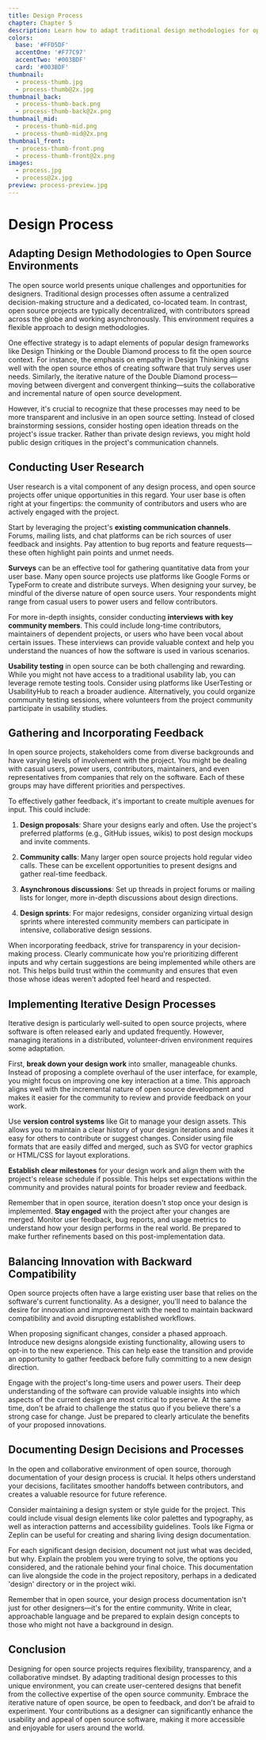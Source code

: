 ```yaml
---
title: Design Process
chapter: Chapter 5
description: Learn how to adapt traditional design methodologies for open source environments. Discover effective research, feedback, and iteration strategies for distributed teams.
colors:
  base: '#FFD5DF'
  accentOne: '#F77C97'
  accentTwo: '#003BDF'
  card: '#003BDF'
thumbnail:
  - process-thumb.jpg
  - process-thumb@2x.jpg
thumbnail_back:
  - process-thumb-back.png
  - process-thumb-back@2x.png
thumbnail_mid:
  - process-thumb-mid.png
  - process-thumb-mid@2x.png
thumbnail_front:
  - process-thumb-front.png
  - process-thumb-front@2x.png
images:
  - process.jpg
  - process@2x.jpg
preview: process-preview.jpg
---
```


# Design Process

## Adapting Design Methodologies to Open Source Environments

The open source world presents unique challenges and opportunities for designers. Traditional design processes often assume a centralized decision-making structure and a dedicated, co-located team. In contrast, open source projects are typically decentralized, with contributors spread across the globe and working asynchronously. This environment requires a flexible approach to design methodologies.

One effective strategy is to adapt elements of popular design frameworks like Design Thinking or the Double Diamond process to fit the open source context. For instance, the emphasis on empathy in Design Thinking aligns well with the open source ethos of creating software that truly serves user needs. Similarly, the iterative nature of the Double Diamond process—moving between divergent and convergent thinking—suits the collaborative and incremental nature of open source development.

However, it's crucial to recognize that these processes may need to be more transparent and inclusive in an open source setting. Instead of closed brainstorming sessions, consider hosting open ideation threads on the project's issue tracker. Rather than private design reviews, you might hold public design critiques in the project's communication channels.

## Conducting User Research

User research is a vital component of any design process, and open source projects offer unique opportunities in this regard. Your user base is often right at your fingertips: the community of contributors and users who are actively engaged with the project.

Start by leveraging the project's **existing communication channels**. Forums, mailing lists, and chat platforms can be rich sources of user feedback and insights. Pay attention to bug reports and feature requests—these often highlight pain points and unmet needs.

**Surveys** can be an effective tool for gathering quantitative data from your user base. Many open source projects use platforms like Google Forms or TypeForm to create and distribute surveys. When designing your survey, be mindful of the diverse nature of open source users. Your respondents might range from casual users to power users and fellow contributors.

For more in-depth insights, consider conducting **interviews with key community members**. This could include long-time contributors, maintainers of dependent projects, or users who have been vocal about certain issues. These interviews can provide valuable context and help you understand the nuances of how the software is used in various scenarios.

**Usability testing** in open source can be both challenging and rewarding. While you might not have access to a traditional usability lab, you can leverage remote testing tools. Consider using platforms like UserTesting or UsabilityHub to reach a broader audience. Alternatively, you could organize community testing sessions, where volunteers from the project community participate in usability studies.

## Gathering and Incorporating Feedback

In open source projects, stakeholders come from diverse backgrounds and have varying levels of involvement with the project. You might be dealing with casual users, power users, contributors, maintainers, and even representatives from companies that rely on the software. Each of these groups may have different priorities and perspectives.

To effectively gather feedback, it's important to create multiple avenues for input. This could include:

1. **Design proposals**: Share your designs early and often. Use the project's preferred platforms (e.g., GitHub issues, wikis) to post design mockups and invite comments.

2. **Community calls**: Many larger open source projects hold regular video calls. These can be excellent opportunities to present designs and gather real-time feedback.

3. **Asynchronous discussions**: Set up threads in project forums or mailing lists for longer, more in-depth discussions about design directions.

4. **Design sprints**: For major redesigns, consider organizing virtual design sprints where interested community members can participate in intensive, collaborative design sessions.

When incorporating feedback, strive for transparency in your decision-making process. Clearly communicate how you're prioritizing different inputs and why certain suggestions are being implemented while others are not. This helps build trust within the community and ensures that even those whose ideas weren't adopted feel heard and respected.

## Implementing Iterative Design Processes

Iterative design is particularly well-suited to open source projects, where software is often released early and updated frequently. However, managing iterations in a distributed, volunteer-driven environment requires some adaptation.

First, **break down your design work** into smaller, manageable chunks. Instead of proposing a complete overhaul of the user interface, for example, you might focus on improving one key interaction at a time. This approach aligns well with the incremental nature of open source development and makes it easier for the community to review and provide feedback on your work.

Use **version control systems** like Git to manage your design assets. This allows you to maintain a clear history of your design iterations and makes it easy for others to contribute or suggest changes. Consider using file formats that are easily diffed and merged, such as SVG for vector graphics or HTML/CSS for layout explorations.

**Establish clear milestones** for your design work and align them with the project's release schedule if possible. This helps set expectations within the community and provides natural points for broader review and feedback.

Remember that in open source, iteration doesn't stop once your design is implemented. **Stay engaged** with the project after your changes are merged. Monitor user feedback, bug reports, and usage metrics to understand how your design performs in the real world. Be prepared to make further refinements based on this post-implementation data.

## Balancing Innovation with Backward Compatibility

Open source projects often have a large existing user base that relies on the software's current functionality. As a designer, you'll need to balance the desire for innovation and improvement with the need to maintain backward compatibility and avoid disrupting established workflows.

When proposing significant changes, consider a phased approach. Introduce new designs alongside existing functionality, allowing users to opt-in to the new experience. This can help ease the transition and provide an opportunity to gather feedback before fully committing to a new design direction.

Engage with the project's long-time users and power users. Their deep understanding of the software can provide valuable insights into which aspects of the current design are most critical to preserve. At the same time, don't be afraid to challenge the status quo if you believe there's a strong case for change. Just be prepared to clearly articulate the benefits of your proposed innovations.

## Documenting Design Decisions and Processes

In the open and collaborative environment of open source, thorough documentation of your design process is crucial. It helps others understand your decisions, facilitates smoother handoffs between contributors, and creates a valuable resource for future reference.

Consider maintaining a design system or style guide for the project. This could include visual design elements like color palettes and typography, as well as interaction patterns and accessibility guidelines. Tools like Figma or Zeplin can be useful for creating and sharing living design documentation.

For each significant design decision, document not just what was decided, but why. Explain the problem you were trying to solve, the options you considered, and the rationale behind your final choice. This documentation can live alongside the code in the project repository, perhaps in a dedicated 'design' directory or in the project wiki.

Remember that in open source, your design process documentation isn't just for other designers—it's for the entire community. Write in clear, approachable language and be prepared to explain design concepts to those who might not have a background in design.

## Conclusion

Designing for open source projects requires flexibility, transparency, and a collaborative mindset. By adapting traditional design processes to this unique environment, you can create user-centered designs that benefit from the collective expertise of the open source community. Embrace the iterative nature of open source, be open to feedback, and don't be afraid to experiment. Your contributions as a designer can significantly enhance the usability and appeal of open source software, making it more accessible and enjoyable for users around the world.
